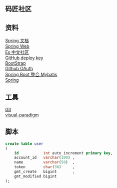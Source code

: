 ## 码匠社区  

## 资料  
[Spring 文档](https://spring.io/guides)  
[Spring Web](https://spring.io/guides/gs/serving-web-content/)  
[Es 中文社区](https://elasticsearch.cn/)  
[GitHub deploy key](https://docs.github.com/cn/developers/overview/managing-deploy-keys#deploy-keys)  
[BootStrap](https://v3.bootcss.com/getting-started/)  
[Github OAuth](https://docs.github.com/cn/developers/apps/building-oauth-apps/creating-an-oauth-app)  
[Spring Boot 整合 Mybatis](http://mybatis.org/spring-boot-starter/mybatis-spring-boot-autoconfigure/)   
[Spring](https://docs.spring.io/spring-boot/docs/2.0.0.RC1/reference/htmlsingle/#boot-features-embedded-database-support)

## 工具  
[Git](https://git-scm.com/downloads)  
[visual-paradigm](https://www.visual-paradigm.com)  

## 脚本
```sql
create table user
(
    id           int auto_increment primary key,
    account_id   varchar(100) ,
    name         varchar(50)  ,
    token        char(36)     ,
    gmt_create   bigint       ,
    gmt_modified bigint       
);
```


